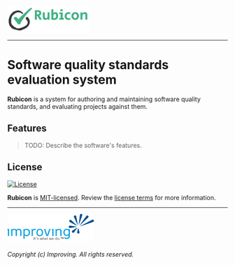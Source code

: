 <!--
Copyright (c) Improving. Licensed under the MIT License. See LICENSE.txt in the project root for license information.
-->

![Rubicon](bpc-rubicon-logo.png)
- - -

# Software quality standards evaluation system

**Rubicon** is a system for authoring and maintaining software quality standards, and evaluating projects against them.

## Features

> TODO: Describe the software's features.

## License

[![License](https://img.shields.io/github/license/adamjstone/bpc-rubicon?style=flat&color=lightseagreen&label=license&logo=open-access&logoColor=lightgrey)](https://github.com/adamjstone/bpc-rubicon/blob/master/LICENSE.txt)

**Rubicon** is [MIT-licensed](https://en.wikipedia.org/wiki/MIT_License). Review the [license terms](LICENSE.txt) for more information.

- - -

[![Improving](improving-logo.png)](https://www.improving.com)

###### Copyright (c) Improving. All rights reserved.
